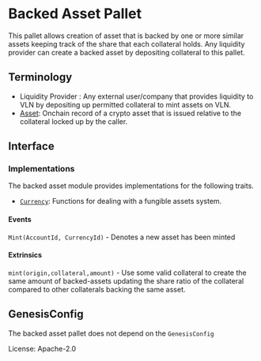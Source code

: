 # Backed Asset Pallet

This pallet allows creation of asset that is backed by one or more similar assets keeping track of the share that each collateral holds. Any liquidity provider can create a backed asset by depositing collateral to this pallet.

## Terminology

- Liquidity Provider : Any external user/company that provides liquidity to VLN by depositing up permitted collateral to mint assets on VLN.
- [Asset](../../primitives/README.md##Asset): Onchain record of a crypto asset that is issued relative to the collateral locked up by the caller.

## Interface
### Implementations

The backed asset module provides implementations for the following traits.

- [`Currency`](https://docs.rs/frame-support/latest/frame_support/traits/trait.Currency.html): Functions for dealing with a
fungible assets system.
#### Events

`Mint(AccountId, CurrencyId)` - Denotes a new asset has been minted

#### Extrinsics

`mint(origin,collateral,amount)` - Use some valid collateral to create the same amount of backed-assets updating the share ratio of the collateral compared to other collaterals backing the same asset.

## GenesisConfig

The backed asset pallet does not depend on the `GenesisConfig`


License: Apache-2.0
